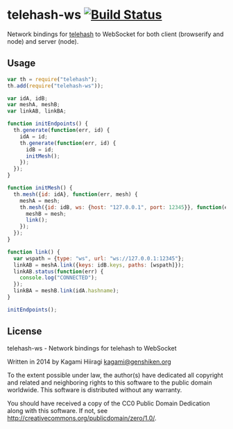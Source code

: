 # telehash-ws [![Build Status](https://travis-ci.org/bitchan/telehash-ws.svg?branch=master)](https://travis-ci.org/bitchan/telehash-ws)

Network bindings for [telehash](http://telehash.org/) to WebSocket for both client (browserify and node) and server (node).

## Usage

```js
var th = require("telehash");
th.add(require("telehash-ws"));

var idA, idB;
var meshA, meshB;
var linkAB, linkBA;

function initEndpoints() {
  th.generate(function(err, id) {
    idA = id;
    th.generate(function(err, id) {
      idB = id;
      initMesh();
    });
  });
}

function initMesh() {
  th.mesh({id: idA}, function(err, mesh) {
    meshA = mesh;
    th.mesh({id: idB, ws: {host: "127.0.0.1", port: 12345}}, function(err, mesh) {
      meshB = mesh;
      link();
    });
  });
}

function link() {
  var wspath = {type: "ws", url: "ws://127.0.0.1:12345"};
  linkAB = meshA.link({keys: idB.keys, paths: [wspath]});
  linkAB.status(function(err) {
    console.log("CONNECTED");
  });
  linkBA = meshB.link(idA.hashname);
}

initEndpoints();
```

## License

telehash-ws - Network bindings for telehash to WebSocket

Written in 2014 by Kagami Hiiragi <kagami@genshiken.org>

To the extent possible under law, the author(s) have dedicated all copyright and related and neighboring rights to this software to the public domain worldwide. This software is distributed without any warranty.

You should have received a copy of the CC0 Public Domain Dedication along with this software. If not, see <http://creativecommons.org/publicdomain/zero/1.0/>.
